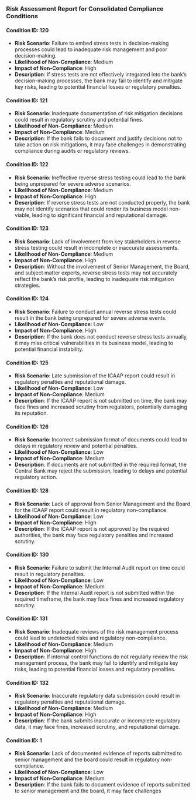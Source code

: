 ### Risk Assessment Report for Consolidated Compliance Conditions

#### Condition ID: 120
- **Risk Scenario**: Failure to embed stress tests in decision-making processes could lead to inadequate risk management and poor decision-making.
- **Likelihood of Non-Compliance**: Medium
- **Impact of Non-Compliance**: High
- **Description**: If stress tests are not effectively integrated into the bank’s decision-making processes, the bank may fail to identify and mitigate key risks, leading to potential financial losses or regulatory penalties.

#### Condition ID: 121
- **Risk Scenario**: Inadequate documentation of risk mitigation decisions could result in regulatory scrutiny and potential fines.
- **Likelihood of Non-Compliance**: Medium
- **Impact of Non-Compliance**: Medium
- **Description**: If the bank fails to document and justify decisions not to take action on risk mitigations, it may face challenges in demonstrating compliance during audits or regulatory reviews.

#### Condition ID: 122
- **Risk Scenario**: Ineffective reverse stress testing could lead to the bank being unprepared for severe adverse scenarios.
- **Likelihood of Non-Compliance**: Medium
- **Impact of Non-Compliance**: High
- **Description**: If reverse stress tests are not conducted properly, the bank may not identify scenarios that could render its business model non-viable, leading to significant financial and reputational damage.

#### Condition ID: 123
- **Risk Scenario**: Lack of involvement from key stakeholders in reverse stress testing could result in incomplete or inaccurate assessments.
- **Likelihood of Non-Compliance**: Medium
- **Impact of Non-Compliance**: High
- **Description**: Without the involvement of Senior Management, the Board, and subject matter experts, reverse stress tests may not accurately reflect the bank’s risk profile, leading to inadequate risk mitigation strategies.

#### Condition ID: 124
- **Risk Scenario**: Failure to conduct annual reverse stress tests could result in the bank being unprepared for severe adverse events.
- **Likelihood of Non-Compliance**: Low
- **Impact of Non-Compliance**: High
- **Description**: If the bank does not conduct reverse stress tests annually, it may miss critical vulnerabilities in its business model, leading to potential financial instability.

#### Condition ID: 125
- **Risk Scenario**: Late submission of the ICAAP report could result in regulatory penalties and reputational damage.
- **Likelihood of Non-Compliance**: Low
- **Impact of Non-Compliance**: Medium
- **Description**: If the ICAAP report is not submitted on time, the bank may face fines and increased scrutiny from regulators, potentially damaging its reputation.

#### Condition ID: 126
- **Risk Scenario**: Incorrect submission format of documents could lead to delays in regulatory review and potential penalties.
- **Likelihood of Non-Compliance**: Low
- **Impact of Non-Compliance**: Medium
- **Description**: If documents are not submitted in the required format, the Central Bank may reject the submission, leading to delays and potential regulatory action.

#### Condition ID: 128
- **Risk Scenario**: Lack of approval from Senior Management and the Board for the ICAAP report could result in regulatory non-compliance.
- **Likelihood of Non-Compliance**: Low
- **Impact of Non-Compliance**: High
- **Description**: If the ICAAP report is not approved by the required authorities, the bank may face regulatory penalties and increased scrutiny.

#### Condition ID: 130
- **Risk Scenario**: Failure to submit the Internal Audit report on time could result in regulatory penalties.
- **Likelihood of Non-Compliance**: Low
- **Impact of Non-Compliance**: Medium
- **Description**: If the Internal Audit report is not submitted within the required timeframe, the bank may face fines and increased regulatory scrutiny.

#### Condition ID: 131
- **Risk Scenario**: Inadequate reviews of the risk management process could lead to undetected risks and regulatory non-compliance.
- **Likelihood of Non-Compliance**: Medium
- **Impact of Non-Compliance**: High
- **Description**: If internal control functions do not regularly review the risk management process, the bank may fail to identify and mitigate key risks, leading to potential financial losses and regulatory penalties.

#### Condition ID: 132
- **Risk Scenario**: Inaccurate regulatory data submission could result in regulatory penalties and reputational damage.
- **Likelihood of Non-Compliance**: Medium
- **Impact of Non-Compliance**: High
- **Description**: If the bank submits inaccurate or incomplete regulatory data, it may face fines, increased scrutiny, and reputational damage.

#### Condition ID: 1
- **Risk Scenario**: Lack of documented evidence of reports submitted to senior management and the board could result in regulatory non-compliance.
- **Likelihood of Non-Compliance**: Low
- **Impact of Non-Compliance**: Medium
- **Description**: If the bank fails to document evidence of reports submitted to senior management and the board, it may face challenges